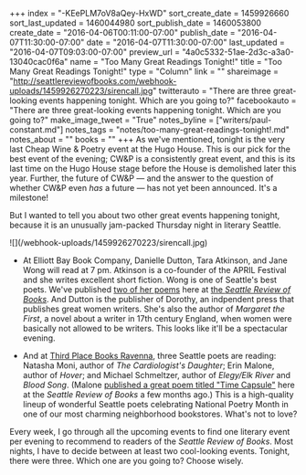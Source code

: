 +++
index = "-KEePLM7oV8aQey-HxWD"
sort_create_date = 1459926660
sort_last_updated = 1460044980
sort_publish_date = 1460053800
create_date = "2016-04-06T00:11:00-07:00"
publish_date = "2016-04-07T11:30:00-07:00"
date = "2016-04-07T11:30:00-07:00"
last_updated = "2016-04-07T09:03:00-07:00"
preview_url = "4a0c5332-51ae-2d3c-a3a0-13040cac0f6a"
name = "Too Many Great Readings Tonight!"
title = "Too Many Great Readings Tonight!"
type = "Column"
link = ""
shareimage = "http://seattlereviewofbooks.com/webhook-uploads/1459926270223/sirencall.jpg"
twitterauto = "There are three great-looking events happening tonight. Which are you going to?"
facebookauto = "There are three great-looking events happening tonight. Which are you going to?"
make_image_tweet = "True"
notes_byline = ["writers/paul-constant.md"]
notes_tags = "notes/too-many-great-readings-tonight!.md"
notes_about = ""
books = ""
+++
As we've mentioned, tonight is the very last Cheap Wine & Poetry event at the Hugo House. This is our pick for the best event of the evening; CW&P is a consistently great event, and this is its last time on the Hugo House stage before the House is demolished later this year. Further, the future of CW&P — and the answer to the question of whether CW&P even *has* a future — has not yet been announced. It's a milestone! 

But I wanted to tell you about two other great events happening tonight, because it is an unusually jam-packed Thursday night in literary Seattle. 
<p class="image">![](/webhook-uploads/1459926270223/sirencall.jpg)</p>

* At Elliott Bay Book Company, Danielle Dutton, Tara Atkinson, and Jane Wong will read at 7 pm. Atkinson is a co-founder of the APRIL Festival and she writes excellent short fiction. Wong is one of Seattle's best poets. We've published [two of her poems](http://seattlereviewofbooks.com/notes/2015/10/13/spoiled/) here at [the *Seattle Review of Books*](http://seattlereviewofbooks.com/notes/2016/03/29/apology-in-the-age-of-construction/). And Dutton is the publisher of Dorothy, an indpendent press that publishes great women writers. She's also the author of *Margaret the First*, a novel about a writer in 17th century England, when women were basically not allowed to be writers. This looks like it'll be a spectacular evening.

* And at [Third Place Books Ravenna](http://www.thirdplacebooks.com/event/poetry-april-natasha-moni-erin-malone-and-michael-schmeltzer), three Seattle poets are reading: Natasha Moni, author of *The Cardiologist's Daughter*; Erin Malone, author of *Hover*; and Michael Schmeltzer, author of *Elegy/Elk River* and *Blood Song*. (Malone [published a great poem titled "Time Capsule"](http://seattlereviewofbooks.com/notes/2015/11/17/time-capsule/) here at the *Seattle Review of Books* a few months ago.) This is a high-quality lineup of wonderful Seattle poets celebrating National Poetry Month in one of our most charming neighborhood bookstores. What's not to love?

Every week, I go through all the upcoming events to find one literary event per evening to recommend to readers of the *Seattle Review of Books*. Most nights, I have to decide between at least two cool-looking events. Tonight, there were three. Which one are you going to? Choose wisely.